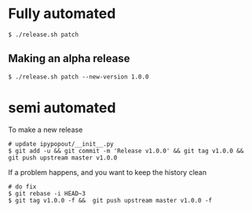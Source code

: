 
# Fully automated

    $ ./release.sh patch


## Making an alpha release


    $ ./release.sh patch --new-version 1.0.0


# semi automated
To make a new release
```
# update ipypopout/__init__.py
$ git add -u && git commit -m 'Release v1.0.0' && git tag v1.0.0 && git push upstream master v1.0.0
```


If a problem happens, and you want to keep the history clean
```
# do fix
$ git rebase -i HEAD~3
$ git tag v1.0.0 -f &&  git push upstream master v1.0.0 -f
```
